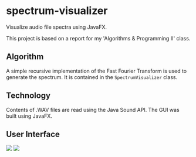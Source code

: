 # spectrum-visualizer
Visualize audio file spectra using JavaFX.

This project is based on a report for my 'Algorithms & Programming II' class.

## Algorithm
A simple recursive implementation of the Fast Fourier Transform is used to generate the spectrum. It is contained in the `SpectrumVisualizer` class.

## Technology
Contents of .WAV files are read using the Java Sound API. The GUI was built using JavaFX.

## User Interface
<img src="https://i.imgur.com/F80Eql3.png">

<img src="https://i.imgur.com/Z9USq6D.png">

